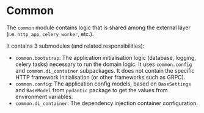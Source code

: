 # Common

The `common` module contains logic that is shared among the external layer
(i.e. `http_app`, `celery_worker`, etc.).

It contains 3 submodules (and related responsibilities):

* `common.bootstrap`: The application initialisation logic (database, logging,
  celery tasks) necessary to run the domain logic. It uses `common.config` and
  `common.di_container` subpackages. It does not contain the specific HTTP
  framework initialisation (or other frameworks such as GRPC).
* `common.config`: The application config models, based on `BaseSettings`
  and `BaseModel` from `pydantic` package to get the values from
  environment variables.
* `common.di_container`: The dependency injection container configuration.
